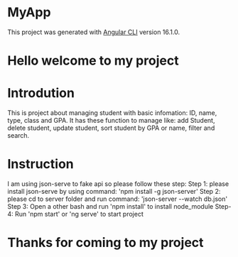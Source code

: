 # MyApp

This project was generated with [Angular CLI](https://github.com/angular/angular-cli) version 16.1.0.

# Hello welcome to my project

# Introdution
This is project about managing student with basic infomation: ID, name, type, class and GPA. It has these function to manage like: add Student, delete student, update student, sort student by GPA or name, filter and search.
# Instruction
I am using json-serve to fake api so please follow these step:
Step 1: please install json-serve by using command: 'npm install -g json-server'
Step 2: please cd to server folder and run command: 'json-server --watch db.json'
Step 3: Open a other bash and run 'npm install' to install node_module 
Step-4: Run 'npm start' or 'ng serve' to start project
# Thanks for coming to my project

